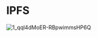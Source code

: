 # IPFS
![1_qql4dMoER-RBpwimmsHP6Q](https://user-images.githubusercontent.com/102038261/201482773-5e13a53b-1b0b-417c-941c-eac21b917430.jpg)
